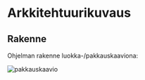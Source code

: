 # Arkkitehtuurikuvaus

## Rakenne

Ohjelman rakenne luokka-/pakkauskaaviona:

![pakkauskaavio](https://user-images.githubusercontent.com/48988852/115379882-a64def80-a1da-11eb-9461-97eba953a3ff.png)
